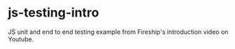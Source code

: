 # js-testing-intro
JS unit and end to end testing example from Fireship's introduction video on Youtube.
